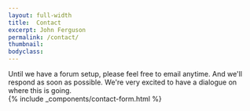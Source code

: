 ```yaml
---
layout: full-width
title:  Contact
excerpt: John Ferguson
permalink: /contact/
thumbnail:
bodyclass:
---
```



<div class="row">
  <div class="col-md-3">
  Until we have a forum setup, please feel free to email anytime.
  And we'll respond as soon as possible.
  We're very excited to have a dialogue on where this is going.
  </div>


  <div class="col-md-9">
  {% include _components/contact-form.html %}
  </div>
</div>

